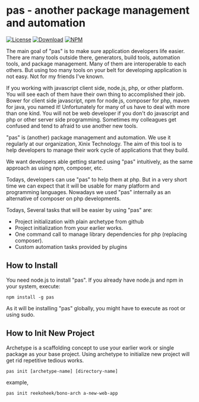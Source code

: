 pas - another package management and automation
===============================================

[![License](http://img.shields.io/npm/l/pas.svg?style=flat-square)](https://github.com/xinix-technology/pas/blob/master/LICENSE)
[![Download](http://img.shields.io/npm/dm/pas.svg?style=flat-square)](https://github.com/xinix-technology/pas)
[![NPM](http://img.shields.io/npm/v/pas.svg?style=flat-square)](https://github.com/xinix-technology/pas)

The main goal of "pas" is to make sure application developers life easier. There are many tools outside there, generators, build tools, automation tools, and package management. Many of them are interoperable to each others. But using too many tools on your belt for developing application is not easy. Not for my friends I've known. 

If you working with javascript client side, node.js, php, or other platform. You will see each of them have their own thing to accomplished their job. Bower for client side javascript, npm for node.js, composer for php, maven for java, you named it! Unfortunately for many of us have to deal with more than one kind. You will not be web developer if you don't do javascript and php or other server side programming. Sometimes my colleagues get confused and tend to afraid to use another new tools.

"pas" is (another) package management and automation. We use it regularly at our organization, Xinix Technology. The aim of this tool is to help developers to manage their work cycle of applications that they build. 

We want developers able getting started using "pas" intuitively, as the same approach as using npm, composer, etc.

Todays, developers can use "pas" to help them at php. But in a very short time we can expect that it will be usable for many platform and programming languages. Nowadays we used "pas" internally as an alternative of composer on php developments.

Todays, Several tasks that will be easier by using "pas" are:

- Project initialization with plain archetype from github
- Project initialization from your earlier works.
- One command call to manage library dependencies for php (replacing composer).
- Custom automation tasks provided by plugins

## How to Install

You need node.js to install "pas". If you already have node.js and npm in your system, execute:

```
npm install -g pas
```

As it will be installing "pas" globally, you might have to execute as root or using sudo.

## How to Init New Project

Archetype is a scaffolding concept to use your earlier work or single package as your base project. Using archetype to initialize new project will get rid repetitive tedious works.  

```
pas init [archetype-name] [directory-name]
```

example,

```
pas init reekoheek/bono-arch a-new-web-app
```

